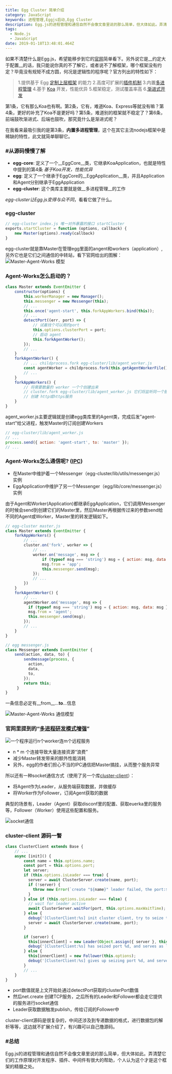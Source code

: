 ```yaml
---
title: Egg Cluster 简单介绍
category: JavaScript
keywords: 进程管理,Eggjs启动,Egg Cluster
description: Egg.js的进程管理和通信自然不会像文章里说的那么简单，但大体如此。弄清楚它们的工作原理对开发程序、插件、中间件有很大的帮助，个人认为这个才是这个框架的精髓之处。
tags:
  - Node.js
  - JavaScript
date: 2019-01-18T13:48:01.464Z
---
```


如果不清楚什么是Egg.js，希望能移步到它的[官网](https://eggjs.org)简单看下。另外说它是__约定大于配置__的话，我只能说你真的不了解它，或者说不了解框架，哪个框架没有约定？毕竟没有规矩不成方圆，何况是逻辑性的程序呢？官方列出的特性如下：

> 1.提供基于 Egg [定制上层框架](https://eggjs.org/zh-cn/advanced/framework.html) 的能力
> 2.高度可扩展的[插件机制](https://eggjs.org/zh-cn/basics/plugin.html)
> 3.内置[多进程管理](https://eggjs.org/zh-cn/advanced/cluster-client.html)
> 4.基于 [Koa](http://koajs.com/) 开发，性能优异
> 5.框架稳定，测试覆盖率高
> 6.[渐进式开发](https://eggjs.org/zh-cn/tutorials/progressive.html)

第1条，它有那么Koa也有啊。第2条，它有，难道Koa、Express等就没有嘛？第4条，更好的补充了Koa不是更好吗？第5条，难道别的框架就不稳定了？第6条，前端鼓吹渐进式、后端也鼓吹，那究竟什么是渐进式呢？

在我看来最吸引我的是第3条，__内置多进程管理__，这个在其它主流nodejs框架中是稀缺的特性，此文就简单聊聊它。

<!-- more -->



### __#从源码慢慢了解__

- __egg-core__: 定义了一个__EggCore__类，它继承KoaApplication，也就是特性中提到的第4条 *基于Koa开发，性能优异*
- __egg__: 定义了一个继承于EggCore的__EggApplication__类，并且Application和Agent分别继承于EggApplication
- __egg-cluster__: 这个类库主要就是做__多进程管理__的工作

*egg-cluster让Egg.js变得与众不同*，看看它做了什么。

### egg-cluster

```js
// egg-cluster index.js 唯一对外暴露的接口 startCluster
exports.startCluster = function (options, callback) {
    new Master(options).ready(callback)
}
```

egg-cluster就是靠Master在管理egg里面的angent和workers（application）,另外它也是它们之间通信的中转站，看下官网给出的图解：
![Master-Agent-Works 模型](/images/egg-cluster/1.jpg)

### Agent-Works怎么启动的？
```js
class Master extends EventEmitter {
    constructor(options) {
        this.workerManager = new Manager();
    	this.messenger = new Messenger(this);
        // ...
		this.once('agent-start', this.forkAppWorkers.bind(this));
        // ...
        detectPort((err, port) => {
            // 试着找个可以用的port
            this.options.clusterPort = port;
            // 启动 agent
            this.forkAgentWorker();
        });
        // ...
    }
    forkAgentWorker() {
        // ... childprocess.fork egg-cluster/lib/agent_worker.js
        const agentWorker = childprocess.fork(this.getAgentWorkerFile(), args, opt);
        // ...
    }
    forkAppWorkers() {
        // 将需要数量的 worker 一个个创建出来
        // cluster.fork egg-cluster/lib/agent_worker.js 它们将监听同一个服务端口
        // 创建 http或https服务
    }
}
```

agent_worker.js主要逻辑就是创建egg类库里的Agent类，完成后发"agent-start"给父进程，触发Master的订阅创建Workers

```js
// egg-cluster/lib/agent_worker.js
// ...
process.send({ action: 'agent-start', to: 'master' }); 
// ...
```

### Agent-Works怎么通信呢? ([IPC](https://eggjs.org/zh-cn/core/cluster-and-ipc.html))

- 在Master中维护着一个Messenger（egg-cluster/lib/utils/messenger.js）实例
- EggApplication中维护了另一个Messenger（egg/lib/core/messenger.js）实例

由于Agent和Worker(Application)都继承EggApplication，它们调用Messenger的时候会send到创建它们的Master里，然后Master再根据传过来的参数send给不同的Agent或Worker，Master里的转发逻辑如下。

```js
// egg-cluster master.js
class Master extends EventEmitter {
    forkAppWorkers() {
        // ...
        cluster.on('fork', worker => {
            // ...
            worker.on('message', msg => {
            	if (typeof msg === 'string') msg = { action: msg, data: msg };
	            msg.from = 'app';
    	        this.messenger.send(msg);
            });
            // ...
        })
    }
    forkAgentWorker() {
        // ...
        agentWorker.on('message', msg => {
          if (typeof msg === 'string') msg = { action: msg, data: msg };
          msg.from = 'agent';
          this.messenger.send(msg);
        });
        // ...
    }
}
```

```js
// egg messenger.js
class Messenger extends EventEmitter {
    send(action, data, to) {
        sendmessage(process, {
          action,
          data,
          to,
        });
        return this;
     }
}
```

一条信息必定有__from__...__to__...信息

![Master-Agent-Works 通信模型](/images/egg-cluster/2.jpg)

### 官网里提到的“[多进程研发模式增强](https://eggjs.org/zh-cn/advanced/cluster-client.html)”

![一个程序运行n个worker连m个远程服务](/images/egg-cluster/3.jpg)

- n * m 个连接导致大量连接资源“浪费”
- 减少Master转发带来的额外性能消耗
- 另外，egg的作者们担心不当的IPC通信把Master搞挂，从而整个服务异常

所以还有一种socket通信方式（使用了另一个库[cluster-client](https://github.com/node-modules/cluster-client)）：

- 将Agent作为Leader，从服务端获取数据，并做缓存
- 将Worker作为Follower，订阅Agent获取的数据

典型的场景有，Leader（Agent）获取disconf里的配置、获取euerka里的服务等，Follower（Worker）使用这些配置和服务。

![socket通信](/images/egg-cluster/4.jpg)

### cluster-client 源码一瞥

```js
class ClusterClient extends Base {
    // ...
    async [init]() {
        const name = this.options.name;
        const port = this.options.port;
        let server;
        if (this.options.isLeader === true) {
          server = await ClusterServer.create(name, port);
          if (!server) {
            throw new Error(`create "${name}" leader failed, the port:${port} is occupied by other`);
          }
        } else if (this.options.isLeader === false) {
          // wait for leader active
          await ClusterServer.waitFor(port, this.options.maxWaitTime);
        } else {
          debug('[ClusterClient:%s] init cluster client, try to seize the leader on port:%d', name, port);
          server = await ClusterServer.create(name, port);
        }

        if (server) {
          this[innerClient] = new Leader(Object.assign({ server }, this.options));
          debug('[ClusterClient:%s] has seized port %d, and serves as leader client.', name, port);
        } else {
          this[innerClient] = new Follower(this.options);
          debug('[ClusterClient:%s] gives up seizing port %d, and serves as follower client.', name, port);
        }
        // ...
    }
}
```

- port数值就是上文开始处通过detectPort获取的clusterPort数值
- 然后net.create 创建TCP服务，之后所有的Leader和Follower都会走它提供的服务进行socket通信
- Leader获取数据触发publish，传给订阅的Follower中

cluster-client源码是很复杂的，中间还涉及到专递数据的格式，进行数据包的解析等等，这边就不扩展介绍了，有兴趣可以自己撸源码。



### __#总结__

Egg.js的进程管理和通信自然不会像文章里说的那么简单，但大体如此。弄清楚它们的工作原理对开发程序、插件、中间件有很大的帮助，个人认为这个才是这个框架的精髓之处。